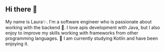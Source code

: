 ## Hi there 👋
My name is Laura✨. I'm a software engineer who is passionate about working with the backend :green_heart:.
I love apis development with Java, but I also enjoy to improve my skills working with frameworks from other programming languages.
🌱 I am currently studying Kotlin and have been enjoying it.
